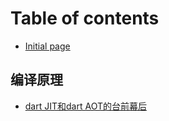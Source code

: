 # Table of contents

* [Initial page](README.md)

## 编译原理 <a id="compile"></a>

* [dart JIT和dart AOT的台前幕后](compile/dart-jit-he-dart-aot-de-tai-qian-mu-hou.md)

